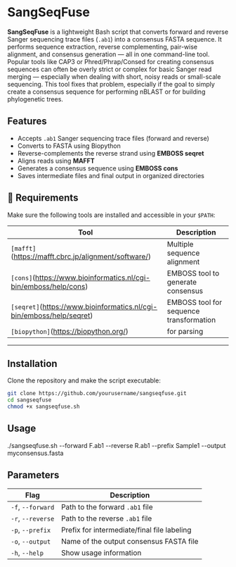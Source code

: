 # SangSeqFuse

**SangSeqFuse** is a lightweight Bash script that converts forward and reverse Sanger sequencing trace files (`.ab1`) into a consensus FASTA sequence. It performs sequence extraction, reverse complementing, pair-wise alignment, and consensus generation — all in one command-line tool. Popular tools like CAP3 or Phred/Phrap/Consed for creating consensus sequences can often be overly strict or complex for basic Sanger read merging — especially when dealing with short, noisy reads or small-scale sequencing. This tool fixes that problem, especially if the goal to simply create a consensus sequence for performing nBLAST or for building phylogenetic trees.


## Features

- Accepts `.ab1` Sanger sequencing trace files (forward and reverse)
- Converts to FASTA using Biopython
- Reverse-complements the reverse strand using **EMBOSS seqret**
- Aligns reads using **MAFFT**
- Generates a consensus sequence using **EMBOSS cons**
- Saves intermediate files and final output in organized directories


## 🧾 Requirements

Make sure the following tools are installed and accessible in your `$PATH`:

| Tool        | Description                              |
|-------------|------------------------------------------|
| `[mafft]`(https://mafft.cbrc.jp/alignment/software/)     | Multiple sequence alignment              |
| `[cons]`(https://www.bioinformatics.nl/cgi-bin/emboss/help/cons)      | EMBOSS tool to generate consensus        |
| `[seqret]`(https://www.bioinformatics.nl/cgi-bin/emboss/help/seqret)    | EMBOSS tool for sequence transformation  |
| `[biopython]`(https://biopython.org/)   | for parsing |

---
 
## Installation

Clone the repository and make the script executable:

```bash
git clone https://github.com/yourusername/sangseqfuse.git
cd sangseqfuse
chmod +x sangseqfuse.sh
```

## Usage
./sangseqfuse.sh --forward F.ab1 --reverse R.ab1 --prefix Sample1 --output myconsensus.fasta

## Parameters

| Flag              | Description                                 |
| ----------------- | ------------------------------------------- |
| `-f`, `--forward` | Path to the forward `.ab1` file             |
| `-r`, `--reverse` | Path to the reverse `.ab1` file             |
| `-p`, `--prefix`  | Prefix for intermediate/final file labeling |
| `-o`, `--output`  | Name of the output consensus FASTA file     |
| `-h`, `--help`    | Show usage information                      |



